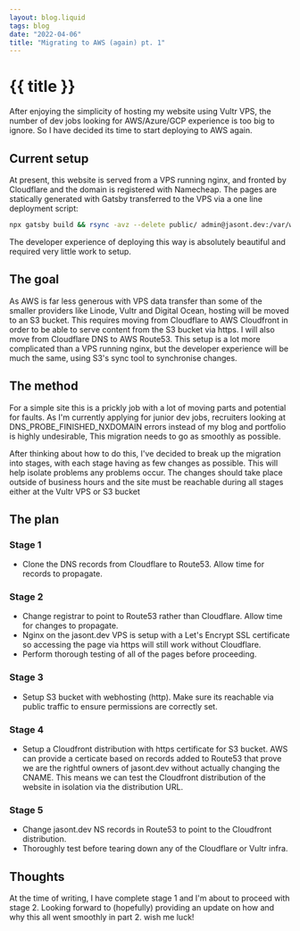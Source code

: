 ```yaml
---
layout: blog.liquid
tags: blog
date: "2022-04-06"
title: "Migrating to AWS (again) pt. 1"
---
```


# {{ title }}

After enjoying the simplicity of hosting my website
using Vultr VPS, the number of dev jobs looking for AWS/Azure/GCP
experience is too big to ignore. So I have decided its time to start deploying to AWS
again.

## Current setup

At present, this website is served from a VPS running nginx, and fronted by Cloudflare and
the domain is registered with Namecheap. The pages are statically generated with Gatsby
transferred to the VPS via a one line deployment script:

```bash
npx gatsby build && rsync -avz --delete public/ admin@jasont.dev:/var/www/jasontdev/html

```

The developer experience of deploying this way is absolutely beautiful and required very
little work to setup.

## The goal

As AWS is far less generous with VPS data transfer than some of the smaller providers like Linode,
Vultr and Digital Ocean, hosting will be moved to an S3 bucket. This requires moving
from Cloudflare to AWS Cloudfront in order to be able to serve content from the S3 bucket
via https. I will also move from Cloudflare DNS to AWS Route53. This setup is a lot more
complicated than a VPS running nginx, but the developer experience will be much the same,
using S3's sync tool to synchronise changes.

## The method

For a simple site this is a prickly job with a lot of moving parts and potential for faults.
As I'm currently applying for junior dev jobs, recruiters looking at
DNS_PROBE_FINISHED_NXDOMAIN errors instead of my blog and portfolio is highly undesirable,
This migration needs to go as smoothly as possible.

After thinking about how to do this, I've decided to break up the migration into stages, with
each stage having as few changes as possible. This will help isolate problems any problems
occur. The changes should take place outside of business hours and the site must be
reachable during all stages either at the Vultr VPS or S3 bucket

## The plan

### Stage 1

- Clone the DNS records from Cloudflare to Route53. Allow time for records to propagate.

### Stage 2

- Change registrar to point to Route53 rather than Cloudflare. Allow time for changes to propagate.
- Nginx on the jasont.dev VPS is setup with a Let's Encrypt SSL certificate so accessing the page via https will still work without Cloudflare.
- Perform thorough testing of all of the pages before proceeding.

### Stage 3

- Setup S3 bucket with webhosting (http). Make sure its reachable via public traffic to ensure permissions are correctly set.

### Stage 4

- Setup a Cloudfront distribution with https certificate for S3 bucket. AWS can provide a certicate based on records added to Route53 that prove we are the rightful owners of jasont.dev without actually changing the CNAME. This means we can test the Cloudfront distribution of the website in isolation via the distribution URL.

### Stage 5

- Change jasont.dev NS records in Route53 to point to the Cloudfront distribution.
- Thoroughly test before tearing down any of the Cloudflare or Vultr infra.

## Thoughts

At the time of writing, I have complete stage 1 and I'm about to proceed with stage 2. Looking
forward to (hopefully) providing an update on how and why this all went smoothly in part 2.
wish me luck!
